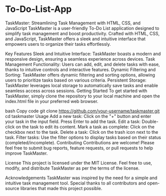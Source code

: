 # To-Do-List-App

TaskMaster: Streamlining Task Management with HTML, CSS, and JavaScript
TaskMaster is a user-friendly To-Do List application designed to simplify task management and boost productivity. Crafted with HTML, CSS, and JavaScript, TaskMaster offers a sleek and intuitive interface that empowers users to organize their tasks effortlessly.

Key Features
Sleek and Intuitive Interface: TaskMaster boasts a modern and responsive design, ensuring a seamless experience across devices.
Task Management Functionality: Users can add, edit, and delete tasks with ease, thanks to intuitive controls and interactive features.
Dynamic Filtering and Sorting: TaskMaster offers dynamic filtering and sorting options, allowing users to prioritize tasks based on various criteria.
Persistent Storage: TaskMaster leverages local storage to automatically save tasks and enable seamless access across sessions.
Getting Started
To get started with TaskMaster, simply clone the repository to your local machine and open the index.html file in your preferred web browser.

bash
Copy code
git clone https://github.com/your-username/taskmaster.git
cd taskmaster
Usage
Add a new task: Click on the "+" button and enter your task in the input field. Press Enter to add the task.
Edit a task: Double-click on the task to edit its content.
Mark a task as complete: Click on the checkbox next to the task.
Delete a task: Click on the trash icon next to the task.
Filter tasks: Use the filter options to display tasks based on their status (completed/incomplete).
Contributing
Contributions are welcome! Please feel free to submit bug reports, feature requests, or pull requests to help improve TaskMaster.

License
This project is licensed under the MIT License. Feel free to use, modify, and distribute TaskMaster as per the terms of the license.

Acknowledgements
TaskMaster was inspired by the need for a simple and intuitive task management tool. Special thanks to all contributors and open-source libraries that made this project possible.
